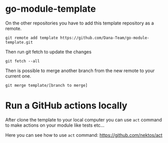 # go-module-template

On the other repositories you have to add this template repository as a remote.

`git remote add template https://github.com/Dana-Team/go-module-template.git`

Then run git fetch to update the changes

`git fetch --all`

Then is possible to merge another branch from the new remote to your current one.

`git merge template/[branch to merge]`

# Run a GitHub actions locally

After clone the template to your local computer you can use `act` command to make actions on your module like tests etc...

Here you can see how to use `act` command: https://github.com/nektos/act
